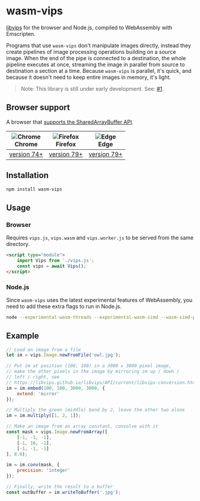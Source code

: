 # wasm-vips

[libvips](https://libvips.github.io/libvips) for the browser and Node.js,
compiled to WebAssembly with Emscripten.

Programs that use `wasm-vips` don't manipulate images directly, instead
they create pipelines of image processing operations building on a source
image. When the end of the pipe is connected to a destination, the whole
pipeline executes at once, streaming the image in parallel from source to
destination a section at a time.  Because `wasm-vips` is parallel, it's quick,
and because it doesn't need to keep entire images in memory, it's light.

> Note: This library is still under early development. See: [#1](https://github.com/kleisauke/wasm-vips/issues/1).

## Browser support

A browser that [supports the SharedArrayBuffer API](https://caniuse.com/sharedarraybuffer).

| ![Chrome](https://raw.githubusercontent.com/alrra/browser-logos/main/src/chrome/chrome_24x24.png)<br/>Chrome | ![Firefox](https://raw.githubusercontent.com/alrra/browser-logos/main/src/firefox/firefox_24x24.png)<br/>Firefox | ![Edge](https://raw.githubusercontent.com/alrra/browser-logos/main/src/edge/edge_24x24.png)<br/>Edge |
| ----------- | ----------- | ----------- | 
| [version 74+](https://www.chromestatus.com/feature/5724132452859904) | [version 79+](https://developer.mozilla.org/en-US/docs/Mozilla/Firefox/Releases/79#WebAssembly) | [version 79+](https://developer.microsoft.com/en-us/microsoft-edge/status/sharedmemoryandatomics/) |

## Installation

```bash
npm install wasm-vips
```

## Usage

### Browser

Requires `vips.js`, `vips.wasm` and `vips.worker.js` to be served from
the same directory.

```html
<script type="module">
    import Vips from './vips.js';
    const vips = await Vips();
</script>
```

### Node.js

Since `wasm-vips` uses the latest experimental features of WebAssembly,
you need to add these extra flags to run in Node.js.

```bash
node --experimental-wasm-threads --experimental-wasm-simd --wasm-simd-post-mvp demo.js
```

## Example

```js
// Load an image from a file
let im = vips.Image.newFromFile('owl.jpg');

// Put im at position (100, 100) in a 3000 x 3000 pixel image,
// make the other pixels in the image by mirroring im up / down /
// left / right, see
// https://libvips.github.io/libvips/API/current/libvips-conversion.html#vips-embed
im = im.embed(100, 100, 3000, 3000, {
    extend: 'mirror'
});

// Multiply the green (middle) band by 2, leave the other two alone
im = im.multiply([1, 2, 1]);

// Make an image from an array constant, convolve with it
const mask = vips.Image.newFromArray([
    [-1, -1, -1],
    [-1, 16, -1],
    [-1, -1, -1]
], 8.0);

im = im.conv(mask, {
    precision: 'integer'
});

// Finally, write the result to a buffer
const outBuffer = im.writeToBuffer('.jpg');
```
